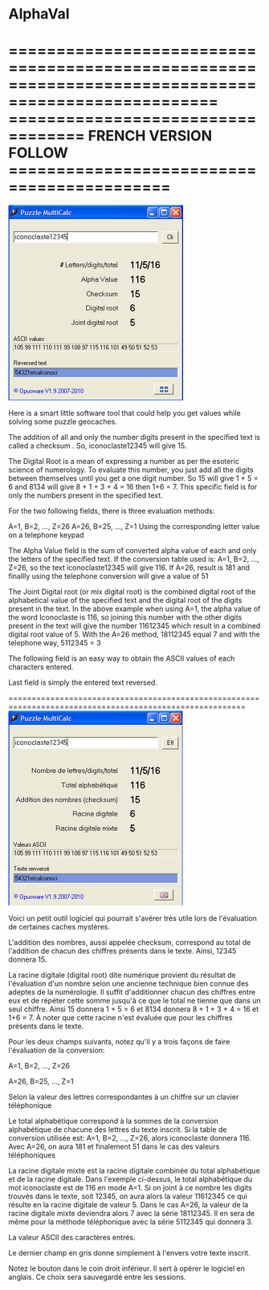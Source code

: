 # AlphaVal

====================================================================================================
 ================================== FRENCH VERSION FOLLOW ===========================================
 ====================================================================================================

![English Version](https://github.com/OpusTerra/AlphaVal/blob/main/PuzzleCalcScreenE.jpg?raw=true)

Here is a smart little software tool that could help you get values while solving some puzzle geocaches.

The addition of all and only the number digits present in the specified text is called a checksum . So, iconoclaste12345 will give 15.

The Digital Root is a mean of expressing a number as per the esoteric science of numerology. To evaluate this number, you just add all the digits between themselves until you get a one digit number.  So 15 will give 1 + 5 = 6 and 8134 will give 8 + 1 + 3 + 4 = 16 then  1+6 = 7. This specific field is for only the numbers present in the specified text.

For the two following fields, there is three evaluation methods:

A=1, B=2, ..., Z=26
A=26, B=25, ..., Z=1
Using the corresponding letter value on a telephone keypad
 

The Alpha Value field is the sum of converted alpha value of each and only the letters of the specified text. If the conversion table used is: A=1, B=2, ..., Z=26, so the text iconoclaste12345 will give 116. If A=26, result is 181 and finallly using the telephone conversion will give a value of 51

The Joint Digital root (or mix digital root) is the combined digital root of the alphabetical value of the specified text and the digital root of the digits present in the text. In the above example when using A=1, the alpha value of the word Iconoclaste is 116, so joining this number with the other digits present in the text will give the number 11612345 which result in a combined digital root value of 5. With the A=26 method, 18112345 equal 7 and with the telephone way, 5112345 = 3

The following field is an easy way to obtain the ASCII values of each characters entered.

Last field is simply the entered text reversed.

=========================================================================================================
![French Version](https://github.com/OpusTerra/AlphaVal/blob/main/PuzzleCalcScreenF.jpg?raw=true)

Voici un petit outil logiciel qui pourrait s'avérer très utile lors de l'évaluation de certaines caches mystères.

L'addition des nombres, aussi appelée checksum, correspond au total de l'addition de chacun des chiffres présents dans le texte. Ainsi, 12345 donnera 15.

La racine digitale (digital root) dite numérique provient du résultat de l'évaluation d'un nombre selon une ancienne technique bien connue des adeptes de la numérologie. Il suffit d'additionner chacun des chiffres entre eux et de répéter cette somme jusqu'à ce que le total ne tienne que dans un seul chiffre. Ainsi 15 donnera 1 + 5 = 6 et 8134 donnera 8 + 1 + 3 + 4 = 16 et 1+6 = 7. À noter que cette racine n'est évaluée que pour les chiffres présents dans le texte.

Pour les deux champs suivants, notez qu'il y a trois façons de faire l'évaluation de la conversion:

A=1, B=2, ..., Z=26

A=26, B=25, ..., Z=1

Selon la valeur des lettres correspondantes à un chiffre sur un clavier téléphonique

 
Le total alphabétique correspond à la sommes de la conversion alphabétique de chacune des lettres du texte inscrit. Si la table de conversion utilisée est: A=1, B=2, ..., Z=26, alors iconoclaste donnera 116. Avec A=26, on aura 181 et finalement 51 dans le cas des valeurs téléphoniques

La racine digitale mixte est la racine digitale combinée du total alphabétique et de la racine digitale. Dans l'exemple ci-dessus, le total alphabétique du mot iconoclaste est de 116 en mode A=1. Si on joint à ce nombre les digits trouvés dans le texte, soit 12345, on aura alors la valeur 11612345 ce qui résulte en la racine digitale de valeur 5. Dans le cas A=26, la valeur de la racine digitale mixte deviendra alors 7 avec la série 18112345. Il en sera de même pour la méthode téléphonique avec la série 5112345 qui donnera 3.

La valeur ASCII des caractères entrés.

Le dernier champ en gris donne simplement à l'envers votre texte inscrit.

Notez le bouton dans le coin droit inférieur. Il sert à opérer le logiciel en anglais. Ce choix sera sauvegardé entre les sessions.
